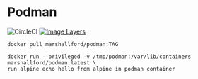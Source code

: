 # Podman

![CircleCI](https://img.shields.io/circleci/build/github/marshallford/podman.svg)
[![Image Layers](https://images.microbadger.com/badges/image/marshallford/podman.svg)](https://microbadger.com/images/marshallford/podman)

```
docker pull marshallford/podman:TAG
```

```
docker run --privileged -v /tmp/podman:/var/lib/containers marshallford/podman:latest \
run alpine echo hello from alpine in podman container
```
